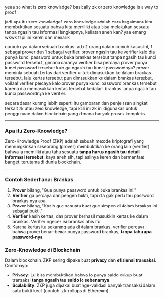yeaa so what is zero knowledge? basically zk or zero knowledge is a way to proof

jadi apa itu zero knowledge? zero knowledge adalah cara bagaimana kita membuktikan sesuatu bahwa kita memiliki atau bisa melakukan sesuatu tanpa ngasih tau informasi lengkapnya, keliatan aneh kan? yaa emang wkwk tapi ini keren dan menarik

contoh nya dalam sebuah brankas:
ada 2 orang dalam contoh kasus ini, 1 sebagai prover dan 1 sebagai verifier. prover ngasih tau ke verifier kalo dia punya kunci password untuk buka brankas tersebut tanpa ngasih tau kunci password tersebut, gimana caranya verifier bisa percaya prover punya kunci password tersebut kalo ga ngasih tau kunci passwordnya? prover meminta sebuah kertas dari verifier untuk dimasukkan ke dalam brankas tersebut, lalu kertas tersebut pun dimasukkan ke dalam brankas tersebut, voilaa! verifier percaya kalo prover punya kunci password brankas tersebut karena dia memasukkan kertas tersebut kedalam brankas tanpa ngasih tau kunci passwordnya ke verifier.

secara dasar kurang lebih seperti itu gambaran dan penjelasan singkat terkait zk atau zero knowledge, tapi kali ini zk ini digunakan untuk penggunaan dalam blockchain yang dimana banyak proses kompleks

---

### Apa itu Zero-Knowledge?

Zero-Knowledge Proof (ZKP) adalah sebuah metode kriptografi yang memungkinkan seseorang (prover) membuktikan ke orang lain (verifier) bahwa ia memiliki atau tahu sesuatu **tanpa harus ngasih tau detail informasi tersebut**. kaya aneh sih, tapi aslinya keren dan bermanfaat banget, terutama di dunia blockchain.

---

### Contoh Sederhana: Brankas
1. **Prover** bilang, "Gue punya password untuk buka brankas ini."
2. **Verifier** ga percaya dan pengen bukti, tapi dia gak perlu tau password brankas nya apa.
3. **Prover** bilang, "Kasih gue sesuatu buat gue simpen di dalam brankas ini sebagai bukti."
4. **Verifier** kasih kertas, dan prover berhasil masukkin kertas ke dalam brankas. Verifier ngecek isi brankas abis itu.
5. Karena kertas itu sekarang ada di dalam brankas, verifier percaya bahwa prover benar-benar punya password brankas, **tanpa tahu apa password-nya**.

### Zero-Knowledge di Blockchain
Dalam blockchain, ZKP sering dipake buat **privacy** dan **efisiensi transaksi**. Contohnya:
- **Privacy**: Lu bisa membuktikan bahwa lo punya saldo cukup buat transaksi **tanpa ngasih tau saldo lo sebenarnya**.
- **Scalability**: ZKP juga dipakai buat nge-validasi banyak transaksi dalam satu bukti kecil (contoh: zk-rollups di Ethereum).